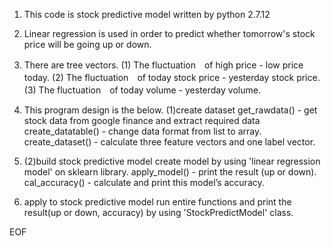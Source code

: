 1. This code is stock predictive model written by python 2.7.12

2. Linear regression is used in order to predict whether tomorrow's stock price will be going up or down.

3. There are tree vectors.
  (1) The fluctuation　of high price - low price today.
  (2) The fluctuation　of today stock price - yesterday stock price.
  (3) The fluctuation　of today volume - yesterday volume.
  
4. This program design is the below.
  (1)create dataset
     get_rawdata()       - get stock data from google finance and extract required data
     create_datatable()  - change data format from list to array.
     create_dataset()    - calculate three feature vectors and one label vector.
     
5. (2)build stock predictive model
     create model by using 'linear regression model' on sklearn library.
     apply_model()       - print the result (up or down).
     cal_accuracy()      - calculate and print this model’s accuracy.
     
6. apply to stock predictive model
   run entire functions and print the result(up or down, accuracy) by using 'StockPredictModel' class.

EOF 

